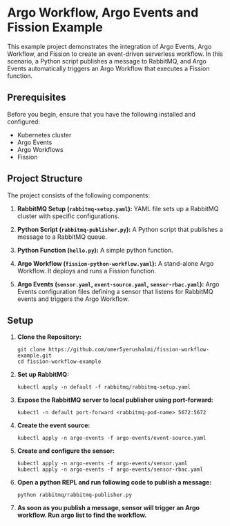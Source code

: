 # Argo Workflow, Argo Events and Fission Example

This example project demonstrates the integration of Argo Events, Argo Workflow, and Fission to create an event-driven serverless workflow. In this scenario, a Python script publishes a message to RabbitMQ, and Argo Events automatically triggers an Argo Workflow that executes a Fission function.

## Prerequisites

Before you begin, ensure that you have the following installed and configured:

- Kubernetes cluster
- Argo Events
- Argo Workflows
- Fission

## Project Structure

The project consists of the following components:

1. **RabbitMQ Setup (`rabbitmq-setup.yaml`):**
   YAML file sets up a RabbitMQ cluster with specific configurations.
   
2. **Python Script (`rabbitmq-publisher.py`):**
   A Python script that publishes a message to a RabbitMQ queue.
   
2. **Python Function (`hello.py`):**
   A simple python function.

3. **Argo Workflow (`fission-python-workflow.yaml`):**
   A stand-alone Argo Workflow. It deploys and runs a Fission function.

4. **Argo Events (`sensor.yaml`, `event-source.yaml`, `sensor-rbac.yaml`):**
   Argo Events configuration files defining a sensor that listens for RabbitMQ events and triggers the Argo Workflow.

## Setup

1. **Clone the Repository:**
   ```
   git clone https://github.com/omer5yerushalmi/fission-workflow-example.git
   cd fission-workflow-example
   ```
2. **Set up RabbitMQ:**
   ```
   kubectl apply -n default -f rabbitmq/rabbitmq-setup.yaml
   ```
3. **Expose the RabbitMQ server to local publisher using port-forward:**
   ```
   kubectl -n default port-forward <rabbitmq-pod-name> 5672:5672
   ```
4. **Create the event source:**
   ```
   kubectl apply -n argo-events -f argo-events/event-source.yaml
   ```
5. **Create and configure the sensor:**
   ```
   kubectl apply -n argo-events -f argo-events/sensor.yaml
   kubectl apply -n argo-events -f argo-events/sensor-rbac.yaml
   ```
6. **Open a python REPL and run following code to publish a message:**
   ```
   python rabbitmq/rabbitmq-publisher.py
   ```
7. **As soon as you publish a message, sensor will trigger an Argo workflow. Run argo list to find the workflow.**
